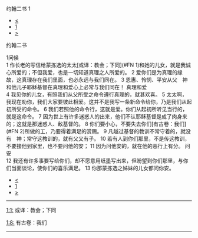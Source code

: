 ﻿





 约翰二书 1




* [<](bible/1JN05.md)
* [1](bible/2JN.md)
* [>](bible/3JN01.md)



约翰二书 
 
1问候  
1 作长老的写信给蒙拣选的太太[或译：教会；下同](#FN
1)和她的儿女，就是我诚心所爱的；不但我爱，也是一切知道真理之人所爱的。 
2 爱你们是为真理的缘故，这真理存在我们里面，也必永远与我们同在。 
3 恩惠、怜悯、平安从父　神和他儿子耶稣基督在真理和爱心上必常与我们同在！ 真理和爱  
4 我见你的儿女，有照我们从父所受之命令遵行真理的，就甚欢喜。 
5 太太啊，我现在劝你，我们大家要彼此相爱。这并不是我写一条新命令给你，乃是我们从起初所受的命令。 
6 我们若照他的命令行，这就是爱。你们从起初所听见当行的，就是这命令。 
7 因为世上有许多迷惑人的出来，他们不认耶稣基督是成了肉身来的；这就是那迷惑人、敌基督的。 
8 你们要小心，不要失去你们[有古卷：我们](#FN
2)所做的工，乃要得着满足的赏赐。 
9 凡越过基督的教训不常守着的，就没有　神；常守这教训的，就有父又有子。 
10 若有人到你们那里，不是传这教训，不要接他到家里，也不要问他的安； 
11 因为问他安的，就在他的恶行上有分。 问安  
12 我还有许多事要写给你们，却不愿意用纸墨写出来，但盼望到你们那里，与你们当面谈论，使你们的喜乐满足。 
13 你那蒙拣选之姊妹的儿女都问你安。 
* [<](bible/1JN05.md)
* [1](bible/2JN.md)
* [>](bible/3JN01.md)





---


[1:1:](#V1)
或译：教会；下同


[1:8:](#V8)
有古卷：我们




---










